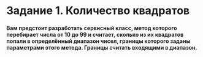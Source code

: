 # Задание 1. Количество квадратов

#### Вам предстоит разработать сервисный класс, метод которого перебирает числа от 10 до 99 и считает, сколько из их квадратов попали в определённый диапазон чисел, границы которого заданы параметрами этого метода. Границы считать входящими в диапазон.